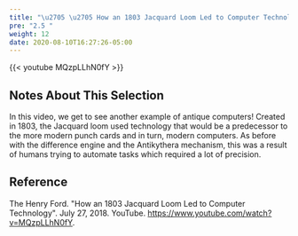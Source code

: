 ```yaml
---
title: "\u2705 \u2705 How an 1803 Jacquard Loom Led to Computer Technology"
pre: "2.5 "
weight: 12
date: 2020-08-10T16:27:26-05:00
---
```


{{< youtube MQzpLLhN0fY >}}

## Notes About This Selection

In this video, we get to see another example of antique computers! Created in 1803, the Jacquard loom used technology that would be a predecessor to the more modern punch cards and in turn, modern computers. As before with the difference engine and the Antikythera mechanism, this was a result of humans trying to automate tasks which required a lot of precision.

## Reference

The Henry Ford. "How an 1803 Jacquard Loom Led to Computer Technology". July 27, 2018. YouTube. https://www.youtube.com/watch?v=MQzpLLhN0fY. 
